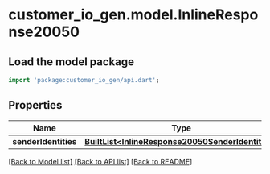 # customer_io_gen.model.InlineResponse20050

## Load the model package
```dart
import 'package:customer_io_gen/api.dart';
```

## Properties
Name | Type | Description | Notes
------------ | ------------- | ------------- | -------------
**senderIdentities** | [**BuiltList&lt;InlineResponse20050SenderIdentities&gt;**](InlineResponse20050SenderIdentities.md) |  | [optional] 

[[Back to Model list]](../README.md#documentation-for-models) [[Back to API list]](../README.md#documentation-for-api-endpoints) [[Back to README]](../README.md)


